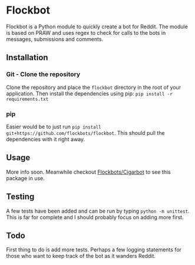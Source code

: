 # Flockbot
Flockbot is a Python module to quickly create a bot for Reddit. 
The module is based on PRAW and uses regex to check for calls to the bots in messages, submissions and comments.

## Installation
### Git - Clone the repository
Clone the repository and place the `flockbot` directory in the root of your application.
Then install the dependencies using pip: `pip install -r requirements.txt`

### pip
Easier would be to just run `pip install git+https://github.com/flockbots/flockbot`.
This should pull the dependencies with it right away.

## Usage
More info soon. Meanwhile checkout [Flockbots/Cigarbot](https://github.com/FlockBots/Cigarbot) to see this package in use.

## Testing
A few tests have been added and can be run by typing `python -m unittest`.
This is far for complete and I should probably focus on adding more first.

## Todo
First thing to do is add more tests.
Perhaps a few logging statements for those who want to keep track of the bot as it wanders Reddit.
